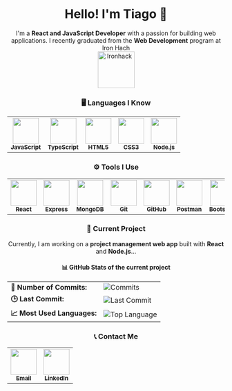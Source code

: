 <div align="center">
<h1>Hello! I'm <strong>Tiago</strong> 👋</h1>

<p>
  I'm a <strong>React and JavaScript Developer</strong> with a passion for building web applications.  
  I recently graduated from the <strong>Web Development</strong> program at Iron Hach <br>
  <a href="https://www.ironhack.com/">
    <img src="https://external-content.duckduckgo.com/iu/?u=https%3A%2F%2Fwww.emagister.com%2Fassets%2Fes%2Flogos%2Fcentro%2Fid%2F136150%2Fsize%2Fl.jpg&f=1&nofb=1&ipt=8841fb3852d363fb6aff6657ce3a24449df5d5c21463ec0d28b657067e7a1dc7&ipo=images" 
    alt="Ironhack" width="85">
  </a>
</p>


  <h3>🖥️ Languages I Know</h3>
<table>
  <tr>
    <td align="center">
      <img src="https://cdn.jsdelivr.net/gh/devicons/devicon@latest/icons/javascript/javascript-original.svg" width="60"><br>
      <sub><strong>JavaScript</strong></sub>
    </td>
    <td align="center">
      <img src="https://cdn.jsdelivr.net/gh/devicons/devicon@latest/icons/typescript/typescript-original.svg" width="60"><br>
      <sub><strong>TypeScript</strong></sub>
    </td>
    <td align="center">
      <img src="https://cdn.jsdelivr.net/gh/devicons/devicon@latest/icons/html5/html5-original-wordmark.svg" width="60"><br>
      <sub><strong>HTML5</strong></sub>
    </td>
    <td align="center">
      <img src="https://cdn.jsdelivr.net/gh/devicons/devicon@latest/icons/css3/css3-original-wordmark.svg" width="60"><br>
      <sub><strong>CSS3</strong></sub>
    </td>
    <td align="center">
      <img src="https://cdn.jsdelivr.net/gh/devicons/devicon@latest/icons/nodejs/nodejs-original-wordmark.svg" width="60"><br>
      <sub><strong>Node.js</strong></sub>
    </td>
  </tr>
</table>





  <h3>⚙️ Tools I Use</h3>
<table>
  <tr>
    <td align="center">
      <img src="https://cdn.jsdelivr.net/gh/devicons/devicon@latest/icons/react/react-original-wordmark.svg" width="60"><br>
      <sub><strong>React</strong></sub>
    </td>
    <td align="center">
      <img src="https://cdn.jsdelivr.net/gh/devicons/devicon@latest/icons/express/express-original-wordmark.svg" width="60"><br>
      <sub><strong>Express</strong></sub>
    </td>
    <td align="center">
      <img src="https://cdn.jsdelivr.net/gh/devicons/devicon@latest/icons/mongodb/mongodb-original-wordmark.svg" width="60"><br>
      <sub><strong>MongoDB</strong></sub>
    </td>
    <td align="center">
      <img src="https://cdn.jsdelivr.net/gh/devicons/devicon@latest/icons/git/git-original-wordmark.svg" width="60"><br>
      <sub><strong>Git</strong></sub>
    </td>
    <td align="center">
      <img src="https://cdn.jsdelivr.net/gh/devicons/devicon@latest/icons/github/github-original-wordmark.svg" width="60"><br>
      <sub><strong>GitHub</strong></sub>
    </td>
    <td align="center">
      <img src="https://cdn.jsdelivr.net/gh/devicons/devicon@latest/icons/postman/postman-original-wordmark.svg" width="60"><br>
      <sub><strong>Postman</strong></sub>
    </td>
    <td align="center">
      <img src="https://cdn.jsdelivr.net/gh/devicons/devicon@latest/icons/bootstrap/bootstrap-original-wordmark.svg" width="60"><br>
      <sub><strong>Bootstrap</strong></sub>
    </td>
  </tr>
</table>


<h3>🚀 Current Project</h3>
<p>Currently, I am working on a <strong>project management web app</strong> built with <strong>React</strong> and <strong>Node.js</strong>...</p>

<h4>📊 GitHub Stats of the current project</h4>
<table>
  <tr>
    <td><strong>📅 Number of Commits:</strong></td>
    <td><img src="https://img.shields.io/github/commit-activity/m/tlaibacas/fastStyle?style=flat-square" alt="Commits"></td>
  </tr>
  <tr>
    <td><strong>🕒 Last Commit:</strong></td>
    <td><img src="https://img.shields.io/github/last-commit/tlaibacas/fastStyle?style=flat-square" alt="Last Commit"></td>
  </tr>
  <tr>
    <td><strong>📈 Most Used Languages:</strong></td>
    <td><img src="https://img.shields.io/github/languages/top/tlaibacas/fastStyle?style=flat-square" alt="Top Language"></td>
  </tr>
</table>


  <h3>📞 Contact Me</h3>
<table>
  <tr>
    <td align="center">
      <a href="mailto:tiago.abreu.laibacas@example.com">
        <img src="https://cdn-icons-png.flaticon.com/512/2165/2165061.png" width="60"><br>
        <sub><strong>Email</strong></sub>
      </a>
    </td>
    <td align="center">
      <a href="https://www.linkedin.com/in/tiago-laibacas/">
        <img src="https://cdn.jsdelivr.net/gh/devicons/devicon@latest/icons/linkedin/linkedin-original.svg" width="60"><br>
        <sub><strong>LinkedIn</strong></sub>
      </a>
    </td>
  </tr>
</table>

</div>
